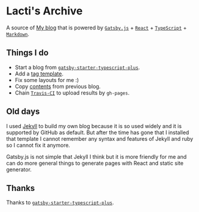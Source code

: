 # Lacti's Archive

A source of [My blog](https://lacti.github.io/) that is powered by [`Gatsby.js`](https://www.gatsbyjs.org/) + [`React`](https://reactjs.org/) + [`TypeScript`](https://www.typescriptlang.org/) + [`Markdown`](https://wikipedia.org/wiki/Markdown).

## Things I do

- Start a blog from [`gatsby-starter-typescript-plus`](https://github.com/resir014/gatsby-starter-typescript-plus).
- Add a [tag template](src/templates/tag.tsx).
- Fix some layouts for me :)
- Copy [contents](src/content/) from previous blog.
- Chain [`Travis-CI`](https://travis-ci.org) to upload results by `gh-pages`.

## Old days

I used [Jekyll](https://jekyllrb.com/) to build my own blog because it is so used widely and it is supported by GitHub as default. But after the time has gone that I installed that template I cannot remember any syntax and features of Jekyll and ruby so I cannot fix it anymore.

Gatsby.js is not simple that Jekyll I think but it is more friendly for me and can do more general things to generate pages with React and static site generator.

## Thanks

Thanks to [`gatsby-starter-typescript-plus`](https://github.com/resir014/gatsby-starter-typescript-plus).
